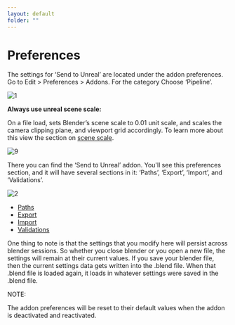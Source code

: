 ```yaml
---
layout: default
folder: ""
---
```


# Preferences

The settings for ‘Send to Unreal’ are located under the addon preferences. Go to Edit > Preferences > Addons. For the category Choose ‘Pipeline’.

![1](https://blender-tools-documentation.s3.amazonaws.com/send-to-unreal/images/preferences/1.png)

**Always use unreal scene scale:**

On a file load, sets Blender’s scene scale to 0.01 unit scale, and scales the camera clipping plane, and viewport grid accordingly. To learn more about this view the section on [scene scale](./Scene-Scale).

![9](https://blender-tools-documentation.s3.amazonaws.com/send-to-unreal/images/scene_scale/9.png)

There you can find the ‘Send to Unreal’ addon. You'll see this preferences section, and it will have several sections in it: ‘Paths’, ‘Export’, ‘Import’, and ‘Validations’.

![2](https://blender-tools-documentation.s3.amazonaws.com/send-to-unreal/images/preferences/2.png)

* [Paths](./paths)
* [Export](./export)
* [Import](./import)
* [Validations](./validations)

One thing to note is that the settings that you modify here will persist across blender sessions. So whether you close blender or you open a new file, the settings will remain at their current values. If you save your blender file, then the current settings data gets written into the .blend file. When that .blend file is loaded again, it loads in whatever settings were saved in the .blend file.

NOTE:

The addon preferences will be reset to their default values when the addon is deactivated and reactivated.